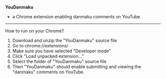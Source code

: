 **YouDanmaku**    
- a Chrome extension enabling danmaku comments on YouTube.


----------
How to run on your Chrome?   
1. Download and unzip the "YouDanmaku" source file   
2. Go to chrome://extensions/   
3. Make sure you have selected "Developer mode"   
4. Click "Load unpacked extension..."   
5. Select the folder of "YouDanmaku" source file   
6. Then "YouDanmaku" should enable submitting and viewing the "danmaku" comments on YouTube.   
